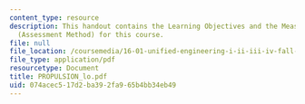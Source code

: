 ```yaml
---
content_type: resource
description: This handout contains the Learning Objectives and the Measurable Outcomes
  (Assessment Method) for this course.
file: null
file_location: /coursemedia/16-01-unified-engineering-i-ii-iii-iv-fall-2005-spring-2006/074acec517d2ba392fa965b4bb34eb49_PROPULSION_lo.pdf
file_type: application/pdf
resourcetype: Document
title: PROPULSION_lo.pdf
uid: 074acec5-17d2-ba39-2fa9-65b4bb34eb49
---
```

